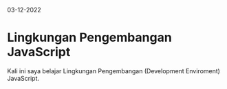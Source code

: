 03-12-2022
# Lingkungan Pengembangan JavaScript
Kali ini saya belajar Lingkungan Pengembangan (Development Enviroment) JavaScript.
